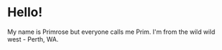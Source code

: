 <h1>Hello!</h1>
<p>My name is Primrose but everyone calls me Prim. I'm from the wild wild west - Perth, WA. </p>
